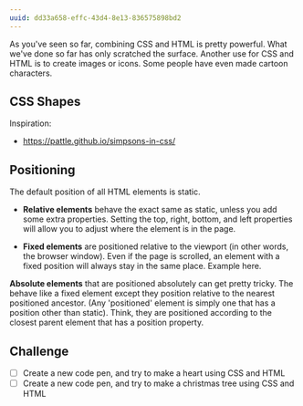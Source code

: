 ```yaml
---
uuid: dd33a658-effc-43d4-8e13-836575898bd2
---
```

<!--
Resources:
- https://css-tricks.com/examples/ShapesOfCSS/


 -->

As you've seen so far, combining CSS and HTML is pretty powerful. What we've done so far has only
scratched the surface. Another use for CSS and HTML is to create images or icons. Some people have
even made cartoon characters.

## CSS Shapes
Inspiration:
- https://pattle.github.io/simpsons-in-css/
<!-- Add more inspiration -->

## Positioning

The default position of all HTML elements is static.

- **Relative elements** behave the exact same as static, unless you add some extra properties. Setting the top, right, bottom, and left properties will allow you to adjust where the element is in the page.

- **Fixed elements** are positioned relative to the viewport (in other words, the browser window). Even if the page is scrolled, an element with a fixed position will always stay in the same place.
Example here.

**Absolute elements** that are positioned absolutely can get pretty tricky. The behave like a fixed element except they position relative to the nearest positioned ancestor. (Any 'positioned' element is simply one that has a position other than static). Think, they are positioned according to the closest parent element that has a position property.


## Challenge

- [ ] Create a new code pen, and try to make a heart using CSS and HTML
- [ ] Create a new code pen, and try to make a christmas tree using CSS and HTML
